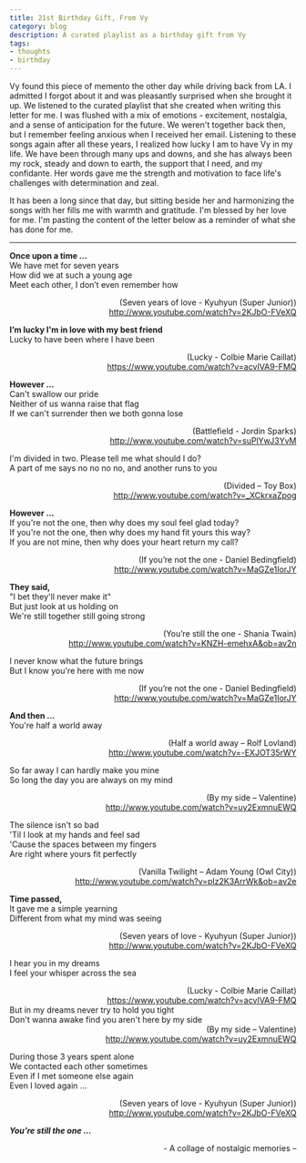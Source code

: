 ```yaml
---
title: 21st Birthday Gift, From Vy
category: blog
description: A curated playlist as a birthday gift from Vy
tags:
- thoughts
- birthday
---
```


Vy found this piece of memento the other day while driving back from LA. I admitted I forgot about it and was pleasantly surprised when she brought it up. We listened to the curated playlist that she created when writing this letter for me. I was flushed with a mix of emotions - excitement, nostalgia, and a sense of anticipation for the future. We weren't together back then, but I remember feeling anxious when I received her email. Listening to these songs again after all these years, I realized how lucky I am to have Vy in my life. We have been through many ups and downs, and she has always been my rock, steady and down to earth, the support that I need, and my confidante. Her words gave me the strength and motivation to face life's challenges with determination and zeal.

It has been a long since that day, but sitting beside her and harmonizing the songs with her fills me with warmth and gratitude. I'm blessed by her love for me. I'm pasting the content of the letter below as a reminder of what she has done for me.

---

**Once upon a time …**<br>
We have met for seven years<br>
How did we at such a young age<br>
Meet each other, I don’t even remember how<br>
<div style="text-align: right">
	(Seven years of love - Kyuhyun (Super Junior))
	<a target="_blank" href="http://www.youtube.com/watch?v=2KJbO-FVeXQ">http://www.youtube.com/watch?v=2KJbO-FVeXQ</a>
</div>

**I’m lucky I'm in love with my best friend**<br>
Lucky to have been where I have been<br>
<div style="text-align: right">
(Lucky - Colbie Marie Caillat)<br>
<a target="_blank" href="https://www.youtube.com/watch?v=acvIVA9-FMQ">https://www.youtube.com/watch?v=acvIVA9-FMQ</a>
</div>

**However …**<br>
Can't swallow our pride<br>
Neither of us wanna raise that flag<br>
If we can't surrender then we both gonna lose<br>
<div style="text-align: right">
(Battlefield - Jordin Sparks)<br>
<a target="_blank" href="http://www.youtube.com/watch?v=suPlYwJ3YvM">http://www.youtube.com/watch?v=suPlYwJ3YvM</a>
</div>

I'm divided in two. Please tell me what should I do?<br>
A part of me says no no no no, and another runs to you<br>
<div style="text-align: right">
(Divided – Toy Box)<br>
<a target="_blank" href="http://www.youtube.com/watch?v=_XCkrxaZpog">http://www.youtube.com/watch?v=_XCkrxaZpog</a>
</div>

**However …**<br>
If you're not the one, then why does my soul feel glad today?<br>
If you're not the one, then why does my hand fit yours this way?<br>
If you are not mine, then why does your heart return my call?<br>
<div style="text-align: right">
(If you’re not the one - Daniel Bedingfield) <br>
<a target="_blank" href="http://www.youtube.com/watch?v=MaGZe1IorJY">http://www.youtube.com/watch?v=MaGZe1IorJY</a>
</div>

**They said,**<br>
"I bet they'll never make it"<br>
But just look at us holding on<br>
We're still together still going strong<br>
<div style="text-align: right">
(You’re still the one - Shania Twain)<br>
<a target="_blank" href="http://www.youtube.com/watch?v=KNZH-emehxA&ob=av2n">http://www.youtube.com/watch?v=KNZH-emehxA&ob=av2n</a>
</div>

I never know what the future brings<br>
But I know you're here with me now<br>
<div style="text-align: right">
(If you’re not the one - Daniel Bedingfield) <br>
<a target="_blank" href="http://www.youtube.com/watch?v=MaGZe1IorJY">http://www.youtube.com/watch?v=MaGZe1IorJY</a>
</div>


**And then …**<br>
You're half a world away<br>
<div style="text-align: right">
(Half a world away – Rolf Lovland)<br>
<a target="_blank" href="http://www.youtube.com/watch?v=-EXJOT35rWY">http://www.youtube.com/watch?v=-EXJOT35rWY</a>
</div>

So far away I can hardly make you mine<br>
So long the day you are always on my mind<br>
<div style="text-align: right">
(By my side – Valentine)<br>
<a target="_blank" href="http://www.youtube.com/watch?v=uy2ExmnuEWQ">http://www.youtube.com/watch?v=uy2ExmnuEWQ</a>
</div>

The silence isn't so bad<br>
'Til I look at my hands and feel sad<br>
'Cause the spaces between my fingers<br>
Are right where yours fit perfectly<br>
<div style="text-align: right">
(Vanilla Twilight – Adam Young (Owl City))<br>
<a target="_blank" href="http://www.youtube.com/watch?v=pIz2K3ArrWk&ob=av2e">http://www.youtube.com/watch?v=pIz2K3ArrWk&ob=av2e</a>
</div>

**Time passed,**<br>
It gave me a simple yearning<br>
Different from what my mind was seeing<br>
<div style="text-align: right">
	(Seven years of love - Kyuhyun (Super Junior))
	<a target="_blank" href="http://www.youtube.com/watch?v=2KJbO-FVeXQ">http://www.youtube.com/watch?v=2KJbO-FVeXQ</a>
</div>

I hear you in my dreams<br>
I feel your whisper across the sea<br>
<div style="text-align: right">
(Lucky - Colbie Marie Caillat)<br>
<a target="_blank" href="https://www.youtube.com/watch?v=acvIVA9-FMQ">https://www.youtube.com/watch?v=acvIVA9-FMQ</a>
</div>
But in my dreams never try to hold you tight<br>
Don't wanna awake find you aren't here by my side<br>
<div style="text-align: right">
(By my side – Valentine)<br>
<a target="_blank" href="http://www.youtube.com/watch?v=uy2ExmnuEWQ">http://www.youtube.com/watch?v=uy2ExmnuEWQ</a>
</div>

During those 3 years spent alone<br>
We contacted each other sometimes<br>
Even if I met someone else again<br>
Even I loved again …<br>
<div style="text-align: right">
	(Seven years of love - Kyuhyun (Super Junior))
	<a target="_blank" href="http://www.youtube.com/watch?v=2KJbO-FVeXQ">http://www.youtube.com/watch?v=2KJbO-FVeXQ</a>
</div>

***You’re still the one …***<br>

<div style="text-align: right">
- A collage of nostalgic memories –
</div>
<br>
